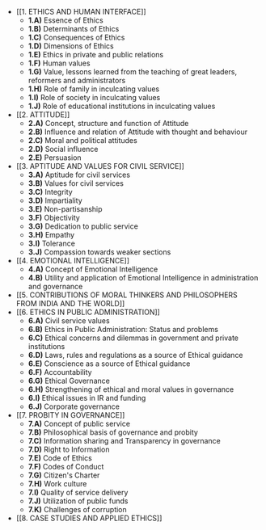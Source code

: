 
- [[1. ETHICS AND HUMAN INTERFACE]]
	- **1.A)** Essence of Ethics
	- **1.B)** Determinants of Ethics
	- **1.C)** Consequences of Ethics
	- **1.D)** Dimensions of Ethics
	- **1.E)** Ethics in private and public relations
	- **1.F)** Human values
	- **1.G)** Value, lessons learned from the teaching of great leaders, reformers and administrators
	- **1.H)** Role of family in inculcating values
	- **1.I)** Role of society in inculcating values
	- **1.J)** Role of educational institutions in inculcating values
- [[2. ATTITUDE]]
	- **2.A)** Concept, structure and function of Attitude
	- **2.B)** Influence and relation of Attitude with thought and behaviour
	- **2.C)** Moral and political attitudes
	- **2.D)** Social influence
	- **2.E)** Persuasion
- [[3. APTITUDE AND VALUES FOR CIVIL SERVICE]]
	- **3.A)** Aptitude for civil services
	- **3.B)** Values for civil services
	- **3.C)** Integrity
	- **3.D)** Impartiality
	- **3.E)** Non-partisanship
	- **3.F)** Objectivity
	- **3.G)** Dedication to public service
	- **3.H)** Empathy
	- **3.I)** Tolerance
	- **3.J)** Compassion towards weaker sections
- [[4. EMOTIONAL INTELLIGENCE]]
	- **4.A)** Concept of Emotional Intelligence
	- **4.B)** Utility and application of Emotional Intelligence in administration and governance
- [[5. CONTRIBUTIONS OF MORAL THINKERS AND PHILOSOPHERS FROM INDIA AND THE WORLD]]
- [[6. ETHICS IN PUBLIC ADMINISTRATION]]
	- **6.A)** Civil service values
	- **6.B)** Ethics in Public Administration: Status and problems
	- **6.C)** Ethical concerns and dilemmas in government and private institutions
	- **6.D)** Laws, rules and regulations as a source of Ethical guidance
	- **6.E)** Conscience as a source of Ethical guidance
	- **6.F)** Accountability
	- **6.G)** Ethical Governance
	- **6.H)** Strengthening of ethical and moral values in governance
	- **6.I)** Ethical issues in IR and funding
	- **6.J)** Corporate governance
- [[7. PROBITY IN GOVERNANCE]]
	- **7.A)** Concept of public service
	- **7.B)** Philosophical basis of governance and probity
	- **7.C)** Information sharing and Transparency in governance
	- **7.D)** Right to Information
	- **7.E)** Code of Ethics
	- **7.F)** Codes of Conduct
	- **7.G)** Citizen's Charter
	- **7.H)** Work culture
	- **7.I)** Quality of service delivery
	- **7.J)** Utilization of public funds
	- **7.K)** Challenges of corruption
- [[8. CASE STUDIES AND APPLIED ETHICS]]

